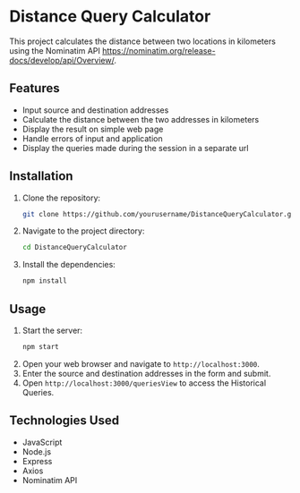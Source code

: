 # Distance Query Calculator

This project calculates the distance between two locations in kilometers using the Nominatim API https://nominatim.org/release-docs/develop/api/Overview/.

## Features

- Input source and destination addresses
- Calculate the distance between the two addresses in kilometers
- Display the result on simple web page
- Handle errors of input and application
- Display the queries made during the session in a separate url

## Installation

1. Clone the repository:
    ```bash
    git clone https://github.com/yourusername/DistanceQueryCalculator.git
    ```
2. Navigate to the project directory:
    ```bash
    cd DistanceQueryCalculator
    ```
3. Install the dependencies:
    ```bash
    npm install
    ```
## Usage

1. Start the server:
    ```bash
    npm start
    ```
2. Open your web browser and navigate to `http://localhost:3000`.
3. Enter the source and destination addresses in the form and submit.
4. Open `http://localhost:3000/queriesView` to access the Historical Queries.

## Technologies Used

- JavaScript
- Node.js
- Express
- Axios
- Nominatim API
